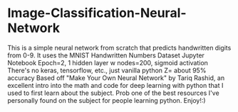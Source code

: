 # Image-Classification-Neural-Network
This is a simple neural network from scratch that predicts handwritten digits from 0-9.
It uses the MNIST Handwritten Numbers Dataset
Jupyter Notebook
Epoch=2, 1 hidden layer w nodes=200, sigmoid activation
There's no keras, tensorflow, etc., just vanilla python
Z= about 95% accuracy
Based off "Make Your Own Neural Network" by Tariq Rashid, an excellent intro into the math and code for deep learning with python that I used to first learn about the subject. Prob one of the best resources I've personally found on the subject for people learning python.
Enjoy!:)
